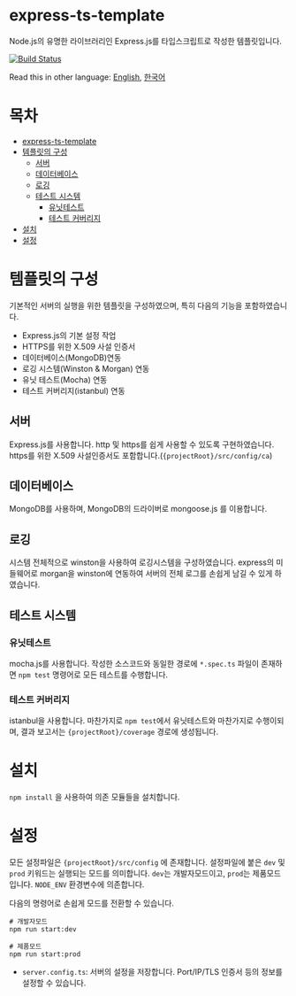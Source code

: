 # express-ts-template
Node.js의 유명한 라이브러리인 Express.js를 타입스크립트로 작성한 템플릿입니다.

[![Build Status](https://travis-ci.org/norux/express-ts-template/?branch=master)](https://travis-ci.org/norux/express-ts-template/)

Read this in other language: [English](https://github.com/norux/express-ts-template/blob/master/README.md), [한국어](https://github.com/norux/express-ts-template/blob/master/README.ko.md)

목차
=================

   * [express-ts-template](#express-ts-template)
   * [템플릿의 구성](#템플릿의-구성)
      * [서버](#서버)
      * [데이터베이스](#데이터베이스)
      * [로깅](#로깅)
      * [테스트 시스템](#테스트-시스템)
         * [유닛테스트](#유닛테스트)
         * [테스트 커버리지](#테스트-커버리지)
   * [설치](#설치)
   * [설정](#설정)

# 템플릿의 구성

기본적인 서버의 실행을 위한 템플릿을 구성하였으며, 특히 다음의 기능을 포함하였습니다.

- Express.js의 기본 설정 작업
- HTTPS를 위한 X.509 사설 인증서
- 데이터베이스(MongoDB)연동
- 로깅 시스템(Winston & Morgan) 연동
- 유닛 테스트(Mocha) 연동
- 테스트 커버리지(istanbul) 연동

## 서버
 Express.js를 사용합니다. http 및 https를 쉽게 사용할 수 있도록 구현하였습니다.
 https를 위한 X.509 사설인증서도 포함합니다.(`{projectRoot}/src/config/ca`)

## 데이터베이스
 MongoDB를 사용하며, MongoDB의 드라이버로 mongoose.js 를 이용합니다.

## 로깅
 시스템 전체적으로 winston을 사용하여 로깅시스템을 구성하였습니다. express의 미들웨어로 morgan을 winston에 연동하여 서버의 전체 로그를 손쉽게 남길 수 있게 하였습니다.

## 테스트 시스템
### 유닛테스트
 mocha.js를 사용합니다. 작성한 소스코드와 동일한 경로에 `*.spec.ts` 파일이 존재하면 `npm test` 명령어로 모든 테스트를 수행합니다.

### 테스트 커버리지
 istanbul을 사용합니다. 마찬가지로 `npm test`에서 유닛테스트와 마찬가지로 수행이되며, 결과 보고서는 `{projectRoot}/coverage` 경로에 생성됩니다.

# 설치
 `npm install` 을 사용하여 의존 모듈들을 설치합니다.

# 설정
 모든 설정파일은 `{projectRoot}/src/config` 에 존재합니다. 설정파일에 붙은 `dev` 및 `prod` 키워드는 실행되는 모드를 의미합니다.
 `dev`는 개발자모드이고, `prod`는 제품모드입니다. `NODE_ENV` 환경변수에 의존합니다.

 다음의 명령어로 손쉽게 모드를 전환할 수 있습니다.
 ```
 # 개발자모드
 npm run start:dev

 # 제품모드
 npm run start:prod
 ```

 * `server.config.ts`: 서버의 설정을 저장합니다. Port/IP/TLS 인증서 등의 정보를 설정할 수 있습니다.
